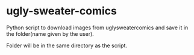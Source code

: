 # ugly-sweater-comics
Python script to download images from uglysweatercomics and save it in the folder(name given by the user).

Folder will be in the same directory as the script.




